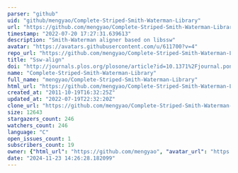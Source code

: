 ```yaml
---
parser: "github"
uid: "github/mengyao/Complete-Striped-Smith-Waterman-Library"
url: "https://github.com/mengyao/Complete-Striped-Smith-Waterman-Library"
timestamp: "2022-07-20 17:27:31.639613"
description: "Smith-Waterman aligner based on libssw"
avatar: "https://avatars.githubusercontent.com/u/611700?v=4"
repo_url: "https://github.com/mengyao/Complete-Striped-Smith-Waterman-Library"
title: "Ssw-align"
doi: "http://journals.plos.org/plosone/article?id=10.1371%2Fjournal.pone.0082138"
name: "Complete-Striped-Smith-Waterman-Library"
full_name: "mengyao/Complete-Striped-Smith-Waterman-Library"
html_url: "https://github.com/mengyao/Complete-Striped-Smith-Waterman-Library"
created_at: "2011-10-19T16:32:25Z"
updated_at: "2022-07-19T22:32:20Z"
clone_url: "https://github.com/mengyao/Complete-Striped-Smith-Waterman-Library.git"
size: 12643
stargazers_count: 246
watchers_count: 246
language: "C"
open_issues_count: 1
subscribers_count: 19
owner: {"html_url": "https://github.com/mengyao", "avatar_url": "https://avatars.githubusercontent.com/u/611700?v=4", "login": "mengyao", "type": "User"}
date: "2024-11-23 14:26:28.182099"
---
```

